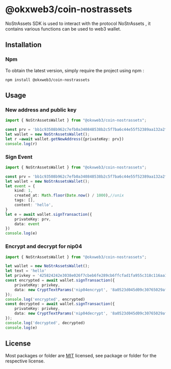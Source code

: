 # @okxweb3/coin-nostrassets
NoStrAssets SDK is used to interact with the protocol NoStrAssets , it contains various functions can be used to web3 wallet.

## Installation

### Npm

To obtain the latest version, simply require the project using npm :

```shell
npm install @okxweb3/coin-nostrassets
```

## Usage

### New address and public key

```typescript
import { NoStrAssetsWallet } from "@okxweb3/coin-nostrassets";

const prv = 'bb1c93508b962c7efb0a340848538b2c5f7ba6c44e55f52389aa132a2fd3521a'
let wallet = new NoStrAssetsWallet();
let r =await wallet.getNewAddress({privateKey: prv})
console.log(r)
```

### Sign Event

```typescript
import { NoStrAssetsWallet } from "@okxweb3/coin-nostrassets";

const prv = 'bb1c93508b962c7efb0a340848538b2c5f7ba6c44e55f52389aa132a2fd3521a'
let wallet = new NoStrAssetsWallet();
let event = {
    kind: 1,
    created_at: Math.floor(Date.now() / 1000),//unix
    tags: [],
    content: 'hello',
}
let e = await wallet.signTransaction({
    privateKey: prv,
    data: event
})
console.log(e)
```


### Encrypt and decrypt for nip04

```typescript
import { NoStrAssetsWallet } from "@okxweb3/coin-nostrassets";

let wallet = new NoStrAssetsWallet();
let text = 'hello'
let privkey = '425824242e3038e026f7cbeb6fe289cb6ffcfad1fa955c318c116aa1f2f32bfc'
const encrypted = await wallet.signTransaction({
    privateKey: privkey,
    data: new CryptTextParams('nip04encrypt', '8a0523d045d09c30765029af9307d570cb0d969e4b9400c08887c23250626eea', text)
});
console.log('encrypted', encrypted)
const decrypted = await wallet.signTransaction({
    privateKey: privkey,
    data: new CryptTextParams('nip04decrypt', '8a0523d045d09c30765029af9307d570cb0d969e4b9400c08887c23250626eea', encrypted)
});
console.log('decrypted', decrypted)
console.log(e)
```

## License
Most packages or folder are [MIT](<https://github.com/okx/js-wallet-sdk/blob/main/LICENSE>) licensed, see package or folder for the respective license.
